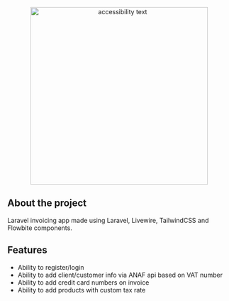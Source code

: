 <p align="center">
  <img src="https://github.com/zsoltibv/laravel-invoicing-app/blob/main/public/img/logo.png" width="400" alt="accessibility text">
</p>

## About the project

Laravel invoicing app made using Laravel, Livewire, TailwindCSS and Flowbite components.
## Features

- Ability to register/login
- Ability to add client/customer info via ANAF api based on VAT number
- Ability to add credit card numbers on invoice
- Ability to add products with custom tax rate
